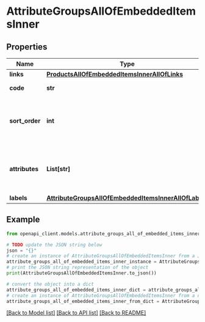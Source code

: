 # AttributeGroupsAllOfEmbeddedItemsInner


## Properties

Name | Type | Description | Notes
------------ | ------------- | ------------- | -------------
**links** | [**ProductsAllOfEmbeddedItemsInnerAllOfLinks**](ProductsAllOfEmbeddedItemsInnerAllOfLinks.md) |  | [optional] 
**code** | **str** | Attribute group code | 
**sort_order** | **int** | Attribute group order among other attribute groups | [optional] 
**attributes** | **List[str]** | Attribute codes that compose the attribute group | [optional] 
**labels** | [**AttributeGroupsAllOfEmbeddedItemsInnerAllOfLabels**](AttributeGroupsAllOfEmbeddedItemsInnerAllOfLabels.md) |  | [optional] 

## Example

```python
from openapi_client.models.attribute_groups_all_of_embedded_items_inner import AttributeGroupsAllOfEmbeddedItemsInner

# TODO update the JSON string below
json = "{}"
# create an instance of AttributeGroupsAllOfEmbeddedItemsInner from a JSON string
attribute_groups_all_of_embedded_items_inner_instance = AttributeGroupsAllOfEmbeddedItemsInner.from_json(json)
# print the JSON string representation of the object
print(AttributeGroupsAllOfEmbeddedItemsInner.to_json())

# convert the object into a dict
attribute_groups_all_of_embedded_items_inner_dict = attribute_groups_all_of_embedded_items_inner_instance.to_dict()
# create an instance of AttributeGroupsAllOfEmbeddedItemsInner from a dict
attribute_groups_all_of_embedded_items_inner_from_dict = AttributeGroupsAllOfEmbeddedItemsInner.from_dict(attribute_groups_all_of_embedded_items_inner_dict)
```
[[Back to Model list]](../README.md#documentation-for-models) [[Back to API list]](../README.md#documentation-for-api-endpoints) [[Back to README]](../README.md)


